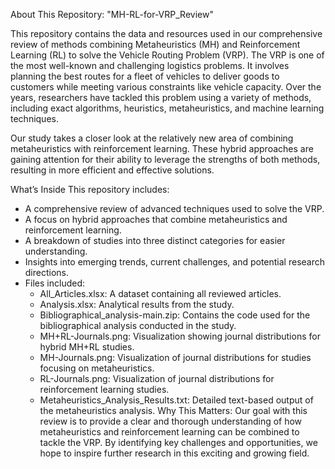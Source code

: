 About This Repository: "MH-RL-for-VRP_Review"

This repository contains the data and resources used in our comprehensive review of methods combining Metaheuristics (MH) and Reinforcement Learning (RL) to solve the Vehicle Routing Problem (VRP).
The VRP is one of the most well-known and challenging logistics problems. It involves planning the best routes for a fleet of vehicles to deliver goods to customers while meeting various constraints like vehicle capacity. Over the years, researchers have tackled this problem using a variety of methods, including exact algorithms, heuristics, metaheuristics, and machine learning techniques.

Our study takes a closer look at the relatively new area of combining metaheuristics with reinforcement learning. These hybrid approaches are gaining attention for their ability to leverage the strengths of both methods, resulting in more efficient and effective solutions.

What’s Inside This repository includes:
- A comprehensive review of advanced techniques used to solve the VRP.
- A focus on hybrid approaches that combine metaheuristics and reinforcement learning.
- A breakdown of studies into three distinct categories for easier understanding.
- Insights into emerging trends, current challenges, and potential research directions.
- Files included:
     - All_Articles.xlsx: A dataset containing all reviewed articles.
  -  Analysis.xlsx: Analytical results from the study.
   - Bibliographical_analysis-main.zip: Contains the code used for the bibliographical analysis conducted in the study.
   - MH+RL-Journals.png: Visualization showing journal distributions for hybrid MH+RL studies.
   - MH-Journals.png: Visualization of journal distributions for studies focusing on metaheuristics.
   - RL-Journals.png: Visualization of journal distributions for reinforcement learning studies.
   - Metaheuristics_Analysis_Results.txt: Detailed text-based output of the metaheuristics analysis.
Why This Matters:
Our goal with this review is to provide a clear and thorough understanding of how metaheuristics and reinforcement learning can be combined to tackle the VRP. By identifying key challenges and opportunities, we hope to inspire further research in this exciting and growing field.
